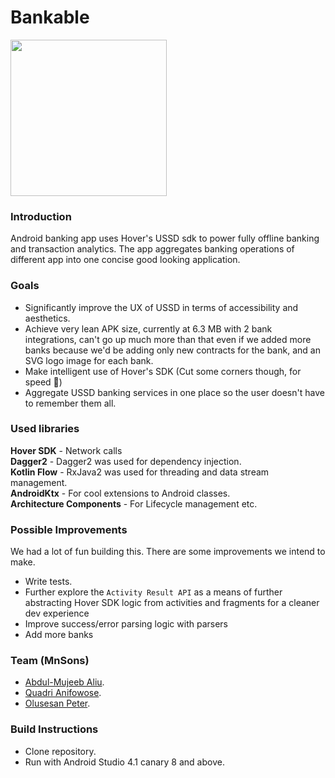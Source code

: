 # Bankable
<img src="SCREENDATA/image.png" width="250" />

### Introduction
Android banking app uses Hover's USSD sdk to power fully offline banking and transaction analytics. The app aggregates banking operations of different app into one
concise good looking application.

### Goals
- Significantly improve the UX of USSD in terms of accessibility and aesthetics.
- Achieve very lean APK size, currently at 6.3 MB with 2 bank integrations, can't go up much more than that even if we added more banks because we'd
be adding only new contracts for the bank, and an SVG logo image for each bank.
- Make intelligent use of Hover's SDK (Cut some corners though, for speed 🤣)
- Aggregate USSD banking services in one place so the user doesn't have to remember them all.

### Used libraries
**Hover SDK** - Network calls</br>
**Dagger2** - Dagger2 was used for dependency injection.</br>
**Kotlin Flow** - RxJava2 was used for threading and data stream management.</br>
**AndroidKtx** - For cool extensions to Android classes.</br>
**Architecture Components** - For Lifecycle management etc.</br>


### Possible Improvements

We had a lot of fun building this. There are some improvements we intend to make.

- Write tests. </br>
- Further explore the `Activity Result API` as a means of further abstracting Hover SDK logic from activities and fragments for a cleaner dev experience</br>
- Improve success/error parsing logic with parsers</br>
- Add more banks</br>


### Team (MnSons)
- [Abdul-Mujeeb Aliu](https://github.com/aliumujib).
- [Quadri Anifowose](https://github.com/Quadriyanney).
- [Olusesan Peter](https://sesan.design).

### Build Instructions
- Clone repository.</br>
- Run with Android Studio 4.1 canary 8 and above. </br>
